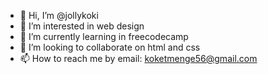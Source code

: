 - 👋 Hi, I’m @jollykoki
- 👀 I’m interested in web design
- 🌱 I’m currently learning in freecodecamp
- 💞️ I’m looking to collaborate on html and css
- 📫 How to reach me by email: koketmenge56@gmail.com

<!---
jollykoki/jollykoki is a ✨ special ✨ repository because its `README.md` (this file) appears on your GitHub profile.
You can click the Preview link to take a look at your changes.
--->
